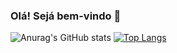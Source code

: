 ### Olá! Sejá bem-vindo 👋

![Anurag's GitHub stats](https://github-readme-stats.vercel.app/api?username=thiagocalvi&show_icons=true&theme=highcontrast)
[![Top Langs](https://github-readme-stats.vercel.app/api/top-langs/?username=thiagocalvi&layout=demo)](https://github.com/anuraghazra/github-readme-stats)

